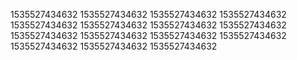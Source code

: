 1535527434632
1535527434632
1535527434632
1535527434632
1535527434632
1535527434632
1535527434632
1535527434632
1535527434632
1535527434632
1535527434632
1535527434632
1535527434632
1535527434632
1535527434632